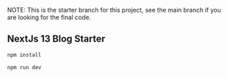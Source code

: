 NOTE: This is the starter branch for this project, see the main branch if you are looking for the final code.

## NextJs 13 Blog Starter 

```bash
npm install

npm run dev
```
